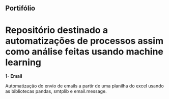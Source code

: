 ## Portifólio

# Repositório destinado a automatizações de processos assim como análise feitas usando machine learning

**1- Email**

  Automatização do envio de emails a partir de uma planilha do excel usando as bibliotecas pandas, smtplib e email.message.
